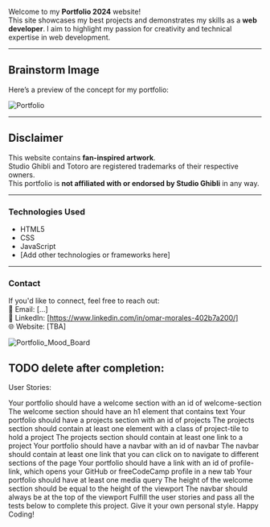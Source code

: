 Welcome to my **Portfolio 2024** website!  
This site showcases my best projects and demonstrates my skills as a **web developer**. I aim to highlight my passion for creativity and technical expertise in web development.

---

## Brainstorm Image  
Here’s a preview of the concept for my portfolio:

![Portfolio](https://github.com/user-attachments/assets/2f5651b9-1179-497c-a158-83d1074e7cf1)

---

## Disclaimer  
This website contains **fan-inspired artwork**.  
Studio Ghibli and Totoro are registered trademarks of their respective owners.  
This portfolio is **not affiliated with or endorsed by Studio Ghibli** in any way.

---

### Technologies Used  
- HTML5  
- CSS  
- JavaScript  
- [Add other technologies or frameworks here]

---

### Contact  
If you'd like to connect, feel free to reach out:  
📧 Email: [...]  
🔗 LinkedIn: [https://www.linkedin.com/in/omar-morales-402b7a200/]  
🌐 Website: [TBA]




![Portfolio_Mood_Board](https://github.com/user-attachments/assets/a63aad8b-885b-4999-9901-426425af3b7e)



## TODO delete after completion:
User Stories:

Your portfolio should have a welcome section with an id of welcome-section
The welcome section should have an h1 element that contains text
Your portfolio should have a projects section with an id of projects
The projects section should contain at least one element with a class of project-tile to hold a project
The projects section should contain at least one link to a project
Your portfolio should have a navbar with an id of navbar
The navbar should contain at least one link that you can click on to navigate to different sections of the page
Your portfolio should have a link with an id of profile-link, which opens your GitHub or freeCodeCamp profile in a new tab
Your portfolio should have at least one media query
The height of the welcome section should be equal to the height of the viewport
The navbar should always be at the top of the viewport
Fulfill the user stories and pass all the tests below to complete this project. Give it your own personal style. Happy Coding!
